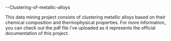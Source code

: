 --Clustering-of-metallic-alloys

This data mining project consists of clustering metallic alloys based on their chemical composition and thermophysical properties.
For more information, you can check out the pdf file i've uploaded as it represents the official documentation of this project.
